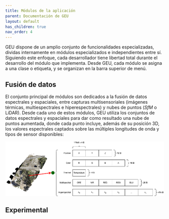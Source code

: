 ```yaml
---
title: Módulos de la aplicación
parent: Documentación de GEU
layout: default
has_children: true
nav_order: 4
---
```


GEU dispone de un amplio conjunto de funcionalidades especializadas, dividas internamente en módulos especializados e independientes entre sí. Siguiendo este enfoque, cada desarrollador tiene libertad total durante el desarrollo del módulo que implementa. Desde GEU, cada módulo se asigna a una clase o etiqueta, y se organizan en la barra superior de menú.

## Fusión de datos

El conjunto principal de módulos son dedicados a la fusión de datos espectrales y espaciales, entre capturas multisensoriales (imágenes térmicas, multiespectrales e hiperespectrales) y nubes de puntos (*SfM* o LiDAR). Desde cada uno de estos módulos, GEU utiliza los conjuntos de datos espectrales y espaciales para dar como resultado una nube de puntos aumentada, donde cada punto incluye, además de su posición 3D, los valores espectrales captados sobre las múltiples longitudes de onda y tipos de sensor disponibles:

![Estructura interna del almacenamiento de la información para un punto](./EsquemaGEU_EstructuraPuntoFusion.png)

## Experimental



